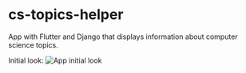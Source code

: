 # cs-topics-helper
App with Flutter and Django that displays information about computer science topics.

Initial look:
![App initial look](https://i.ibb.co/kxqv10Y/app-look.png)
